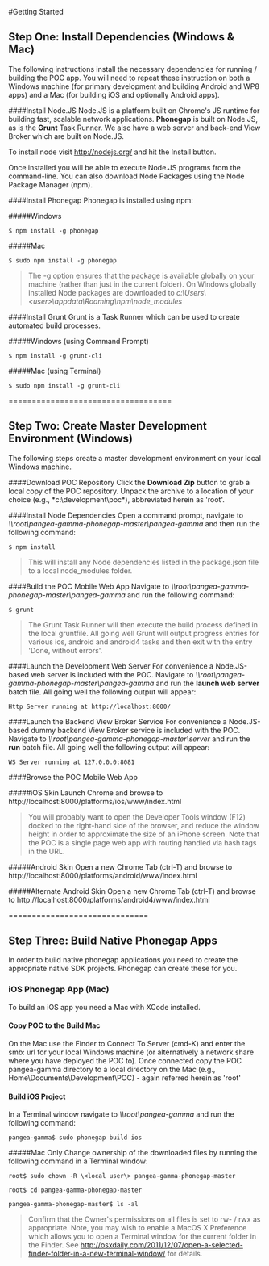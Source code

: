 #Getting Started

## Step One:  Install Dependencies (Windows & Mac)

The following instructions install the necessary dependencies for running / building the POC app.  You will need to repeat these instruction on both a Windows machine (for primary development and building Android and WP8 apps) and a Mac (for building iOS and optionally Android apps).


####Install Node.JS
Node.JS is a platform built on Chrome's JS runtime for building fast, scalable network applications.  **Phonegap** is built on Node.JS, as is the **Grunt** Task Runner.  We also have a web server and back-end View Broker which are built on Node.JS.

To install node visit http://nodejs.org/ and hit the Install button.

Once installed you will be able to execute Node.JS programs from the command-line.  You can also download Node Packages using the Node Package Manager (npm).


####Install Phonegap
Phonegap is installed using npm:

#####Windows
```
$ npm install -g phonegap
```

#####Mac
```
$ sudo npm install -g phonegap
```

> The -g option ensures that the package is available globally on your machine (rather than just in the current folder).  On Windows globally installed Node packages are downloaded to *c:\Users\\\<user\>\appdata\Roaming\npm\node_modules*


####Install Grunt
Grunt is a Task Runner which can be used to create automated build processes.  

#####Windows (using Command Prompt)
```
$ npm install -g grunt-cli
```

#####Mac (using Terminal)
```
$ sudo npm install -g grunt-cli
```

===================================

## Step Two:  Create Master Development Environment (Windows)
The following steps create a master development environment on your local Windows machine.


####Download POC Repository
Click the **Download Zip** button to grab a local copy of the POC repository.  Unpack the archive to a location of your choice (e.g., *c:\development\poc\*), abbreviated herein as 'root'.


####Install Node Dependencies
Open a command prompt, navigate to *\\\\root\pangea-gamma-phonegap-master\pangea-gamma* and then run the following command:


```
$ npm install
```

> This will install any Node dependencies listed in the package.json file to a local node_modules folder.


####Build the POC Mobile Web App
Navigate to *\\\\root\pangea-gamma-phonegap-master\pangea-gamma* and run the following command:

```
$ grunt
```

> The Grunt Task Runner will then execute the build process defined in the local gruntfile.  All going well Grunt will output progress entries for various ios, android and android4 tasks and then exit with the entry 'Done, without errors'.


####Launch the Development Web Server
For convenience a Node.JS-based web server is included with the POC.  Navigate to *\\\\root\pangea-gamma-phonegap-master\pangea-gamma* and run the **launch web server** batch file.  All going well the following output will appear:

```
Http Server running at http://localhost:8000/
```


####Launch the Backend View Broker Service
For convenience a Node.JS-based dummy backend View Broker service is included with the POC.  Navigate to *\\\\root\pangea-gamma-phonegap-master\server* and run the **run** batch file.  All going well the following output will appear:

```
WS Server running at 127.0.0.0:8081
```


####Browse the POC Mobile Web App

#####iOS Skin
Launch Chrome and browse to http://localhost:8000/platforms/ios/www/index.html

> You will probably want to open the Developer Tools window (F12) docked to the right-hand side of the browser, and reduce the window height in order to approximate the size of an iPhone screen.  Note that the POC is a single page web app with routing handled via hash tags in the URL.  


#####Android Skin
Open a new Chrome Tab (ctrl-T) and browse to http://localhost:8000/platforms/android/www/index.html


#####Alternate Android Skin
Open a new Chrome Tab (ctrl-T) and browse to http://localhost:8000/platforms/android4/www/index.html


==============================


## Step Three: Build Native Phonegap Apps

In order to build native phonegap applications you need to create the appropriate native SDK projects.  Phonegap can create these for you.


### iOS Phonegap App (Mac)
To build an iOS app you need a Mac with XCode installed.

#### Copy POC to the Build Mac
On the Mac use the Finder to Connect To Server (cmd-K) and enter the smb: url for your local Windows machine (or alternatively a network share where you have deployed the POC to).  Once connected copy the POC pangea-gamma directory to a local directory on the Mac (e.g., Home\Documents\Development\POC) - again referred herein as 'root'



#### Build iOS Project
In a Terminal window navigate to *\\\\root\pangea-gamma* and run the following command:

```
pangea-gamma$ sudo phonegap build ios
```

#####Mac Only
Change ownership of the downloaded files by running the following command in a Terminal window:

```
root$ sudo chown -R \<local user\> pangea-gamma-phonegap-master

root$ cd pangea-gamma-phonegap-master

pangea-gamma-phonegap-master$ ls -al
```
> Confirm that the Owner's permissions on all files is set to rw- / rwx as appropriate.  Note, you may wish to enable a MacOS X Preference which allows you to open a Terminal window for the current folder in the Finder. See http://osxdaily.com/2011/12/07/open-a-selected-finder-folder-in-a-new-terminal-window/ for details.




